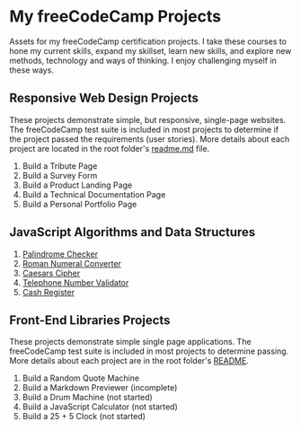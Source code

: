 # My freeCodeCamp Projects
Assets for my freeCodeCamp certification projects.
I take these courses to hone my current skills, expand my skillset, learn new skills, and explore new methods, technology and ways of thinking. I enjoy challenging myself in these ways.

## Responsive Web Design Projects
These projects demonstrate simple, but responsive, single-page websites. The freeCodeCamp test suite is included in most projects to determine if the project passed the requirements (user stories).
More details about each project are located in the root folder's [readme.md](Responsive%20Web%20Design%20Projects#responsive-web-design-projects) file.
1. Build a Tribute Page
2. Build a Survey Form
3. Build a Product Landing Page
4. Build a Technical Documentation Page
5. Build a Personal Portfolio Page

## JavaScript Algorithms and Data Structures
1. [Palindrome Checker](JavaScript%20Algorithms%20and%20Data%20Structures/Palindrome%20Checker#readme)
2. [Roman Numeral Converter](JavaScript%20Algorithms%20and%20Data%20Structures/Roman%20Numeral%20Converter#readme)
3. [Caesars Cipher](JavaScript%20Algorithms%20and%20Data%20Structures/Caesars%20Cipher#readme)
4. [Telephone Number Validator](JavaScript%20Algorithms%20and%20Data%20Structures/Telephone%20Number%20Validator#readme)
5. [Cash Register](JavaScript%20Algorithms%20and%20Data%20Structures/Cash%20Register#readme)

## Front-End Libraries Projects
These projects demonstrate simple single page applications. The freeCodeCamp test suite is included in most projects to determine passing.
More details about each project are in the root folder's [README](Front%20End%20Libraries%Projects#Front-End%20Libraries%20%Projects).
1. Build a Random Quote Machine
2. Build a Markdown Previewer (incomplete)
3. Build a Drum Machine (not started)
4. Build a JavaScript Calculator (not started)
5. Build a 25 + 5 Clock (not started)
